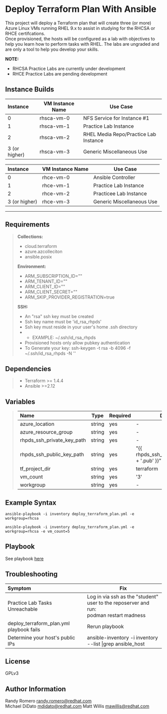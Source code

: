 Deploy Terraform Plan With Ansible
=========

This project will deploy a Terraform plan that will create three (or more) Azure Linux VMs running RHEL 9.x to assist in studying for the RHCSA or RHCE certifcations.  
Once provisioned, the hosts will be configured as a lab with objectives to help you learn how to perform tasks with RHEL. The labs are ungraded and are only a tool to help you develop your skills. 


**NOTE:**  
- RHCSA Practice Labs are currently under development   
- RHCE Practice Labs are pending development  

Instance Builds
------------
|Instance|VM Instance Name|Use Case|
|:---|---|---|
|0|rhsca-vm-0|NFS Service for Instance #1|
|1|rhsca-vm-1|Practice Lab Instance|
|2|rhsca-vm-2|RHEL Media Repo/Practice Lab Instance|
|3 (or higher)|rhsca-vm-3|Generic Miscellaneous Use|

|Instance|VM Instance Name|Use Case|
|:---|---|---|
|0|rhce-vm-0|Ansible Controller|
|1|rhce-vm-1|Practice Lab Instance|
|2|rhce-vm-2|Practicee Lab Instance|
|3 (or higher)|rhce-vm-3|Generic Miscellaneous Use|


***
Requirements
------------

>**Collections:**
>- cloud.terraform
>- azure.azcolleciton 
>- ansible.posix
>
>**Environment:**
>- ARM_SUBSCRIPTION_ID=""
>- ARM_TENANT_ID=""
>- ARM_CLIENT_ID=""
>- ARM_CLIENT_SECRET=""
>- ARM_SKIP_PROVIDER_REGISTRATION=true
>
>**SSH:**
>- An "rsa" ssh key must be created
>- Ssh key name must be 'id_rsa_rhpds' 
>- Ssh key must reside in your user's home .ssh directory
>- - EXAMPLE: ~/.ssh/id_rsa_rhpds
>- Provisioned hosts only allow pubkey authentication
>- To Generate your key: ssh-keygen -t rsa -b 4096 -f ~/.ssh/id_rsa_rhpds -N ''



Dependencies
------------
>- Terraform >= 1.4.4
>- Ansible >=2.12


Variables
----------------

>|Name|Type|Required|Default|Choices|
>|:---|---|---|---|---|
>|azure_location|string|yes|-|-|
>|azure_resource_group|string|yes|-|-|
>|rhpds_ssh_private_key_path|string|yes|-|-|
>|rhpds_ssh_public_key_path|string|yes|"{{ rhpds_ssh_private_key_path + '.pub' }}"|-|
>|tf_project_dir|string|yes|terraform|-|
>|vm_count|string|yes|'3'|-|
>|workgroup|string|yes|-|{rhcsa\|rhce}|


Example Syntax 
----------------
```
ansible-playbook -i inventory deploy_terraform_plan.yml -e workgroup=rhcsa

ansible-playbook -i inventory deploy_terraform_plan.yml -e workgroup=rhcsa -e vm_count=5
```

Playbook 
----------------
See playbook [here](deploy_terraform_plan.yml)

Troubleshooting
----------------

|Symptom|Fix|
|:---|---|
| Practice Lab Tasks Unreachable|Log in via ssh as  the "student" user to the reposerver and run: <br>podman restart madness|
| deploy_terraform_plan.yml playbook fails| Rerun playbook |
| Determine your host's public IPs| ansible-inventory -i inventory --list \|grep ansible_host |

License
-------

GPLv3

Author Information
------------------

Randy Romero <randy.romero@redhat.com>   
Michael DiDato <mdidato@redhat.com>
Matt Willis <mawillis@redhat.com>

